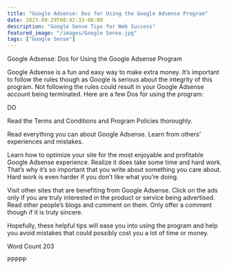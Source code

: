 ```yaml
---
title: "Google Adsense: Dos for Using the Google Adsense Program"
date: 2023-09-29T08:42:33-08:00
description: "Google Sense Tips for Web Success"
featured_image: "/images/Google Sense.jpg"
tags: ["Google Sense"]
---
```


Google Adsense: Dos for Using the Google Adsense Program

Google Adsense is a fun and easy way to make extra money. It’s important to follow the rules though as Google is serious about the integrity of this program.  Not following the rules could result in your Google Adsense account being terminated. Here are a few Dos for using the program:

DO

Read the Terms and Conditions and Program Policies thoroughly.

Read everything you can about Google Adsense.  Learn from others’ experiences and mistakes.

Learn how to optimize your site for the most enjoyable and profitable Google Adsense experience.  Realize it does take some time and hard work. That’s why it’s so important that you write about something you care about.  Hard work is even harder if you don’t like what you’re doing.

Visit other sites that are benefiting from Google Adsense. Click on the ads only if you are truly interested in the product or service being advertised.  Read other people’s blogs and comment on them. Only offer a comment though if it is truly sincere.

Hopefully, these helpful tips will ease you into using the program and help you avoid mistakes that could possibly cost you a lot of time or money.

Word Count 203

PPPPP
